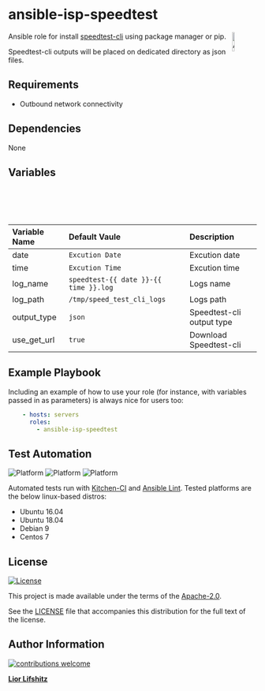 # ansible-isp-speedtest

<img src="https://www.ansible.com/hubfs/2016_Images/Assets/Ansible-Mark-Large-RGB-Pool.png?hsLang=en-us" width="10%" height="10%" alt="Ansible logo" align="right"/>

Ansible role for install [speedtest-cli][speedtestcli] using package manager or pip.

Speedtest-cli outputs will be placed on dedicated directory as json files.

## Requirements

* Outbound network connectivity

## Dependencies

None

## Variables

| Variable Name | Default Vaule                             | Description               |
|:--------------|:------------------------------------------|:--------------------------|
|date           | ```Excution Date```                       | Excution date             |
|time           | ```Excution Time```                       | Excution time             |
|log_name       | ```speedtest-{{ date }}-{{ time }}.log``` | Logs name                 |
|log_path       | ```/tmp/speed_test_cli_logs```            | Logs path                 |
|output_type    | ```json```                                | Speedtest-cli output type |
|use_get_url    | ```true```                                | Download  Speedtest-cli   |

## Example Playbook

Including an example of how to use your role (for instance, with variables passed in as parameters) is always nice for users too:
```yaml
    - hosts: servers
      roles:
        - ansible-isp-speedtest
```

## Test Automation
![Platform](https://img.shields.io/badge/platform-ubuntu-dd4814.svg?style=flat)
![Platform](https://img.shields.io/badge/platform-debian-a80030.svg?style=flat)
![Platform](https://img.shields.io/badge/platform-centos-932279.svg?style=flat)

Automated tests run with [Kitchen-CI][kitchenci] and [Ansible Lint][ansiblelint].
Tested platforms are the below linux-based distros:


* Ubuntu 16.04
* Ubuntu 18.04
* Debian 9
* Centos 7

## License
[![License](https://img.shields.io/badge/License-Apache%202.0-blue.svg?style=flat)](https://opensource.org/licenses/Apache-2.0)

This project is made available under the terms of the [Apache-2.0][apache2].

See the [LICENSE][license] file that accompanies this distribution for the full text of the license.

## Author Information

[![contributions welcome](https://img.shields.io/badge/contributions-welcome-brightgreen.svg?style=flat)](https://github.com/liorlifshitz/ansible-isp-speedtest/issues)

**[Lior Lifshitz][liorlifshitz]**


[speedtestcli]: https://github.com/sivel/speedtest-cli
[kitchenci]: https://kitchen.ci
[apache2]: https://www.apache.org/licenses/LICENSE-2.0.html
[license]: https://github.com/liorlifshitz/ansible-isp-speedtest/blob/master/LICENSE
[liorlifshitz]: https://github.com/liorlifshitz
[ansiblelint]: https://docs.ansible.com/ansible-lint/